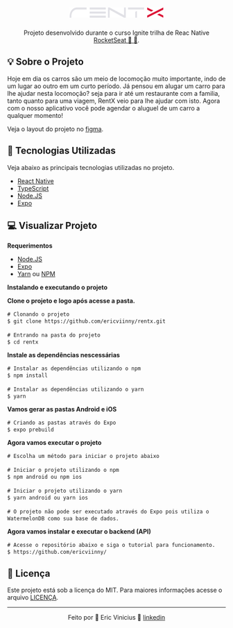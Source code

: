 <h1 align="center"><img alt="RentX" title="RentX" src="https://github.com/ericviinny/rentx/blob/main/src/assets/logo.svg" style="max-width:100%;"></h1>
<p align="center">Projeto desenvolvido durante o curso Ignite trilha de Reac Native <a href="https://rocketseat">RocketSeat 🚀 💜</a>.</p>

<h2><b>💡 Sobre o Projeto</b></h2>
<p>Hoje em dia os carros são um meio de locomoção muito importante, indo de um lugar ao outro em um curto período. Já pensou em alugar um carro para lhe ajudar nesta locomoção? seja para ir até um restaurante com a familia, tanto quanto para uma viagem, RentX veio para lhe ajudar com isto. Agora com o nosso aplicativo você pode agendar o aluguel de um carro a qualquer momento!</p>

<p>Veja o layout do projeto no <a href="https://www.figma.com/file/yaKqeidZXnJa2naeIx2Xf7/RentX-Ignite---Offline-First?node-id=0%3A1" target="__blank">figma</a>.</p>

<h2><b>🚧 Tecnologias Utilizadas</b></h2>
<p>Veja abaixo as principais tecnologias utilizadas no projeto.</p>

<ul>
  <li><a href="https://reactnative.dev/">React Native</a></li>
  <li><a href="https://www.typescriptlang.org/">TypeScript</a></li>
  <li><a href="https://nodejs.org/en/">Node.JS</a></li>
  <li><a href="https://expo.io/">Expo</a></li>
</ul>

<h2><b>💻 Visualizar Projeto</b></h2>
<p><b>Requerimentos</b></p>
<ul>
  <li><a href="https://nodejs.org/en/">Node.JS</a></li>
  <li><a href="https://expo.io/">Expo</a></li>
  <li><a href="https://yarnpkg.com/">Yarn</a> ou <a href="https://www.npmjs.com/">NPM</a></li>
</ul>
<p><b>Instalando e executando o projeto</b></p>

<p><b>Clone o projeto e logo após acesse a pasta.</b></p>

```
# Clonando o projeto
$ git clone https://github.com/ericviinny/rentx.git

# Entrando na pasta do projeto
$ cd rentx
```

<p><b>Instale as dependências nescessárias</b></p>

```
# Instalar as dependências utilizando o npm
$ npm install

# Instalar as dependências utilizando o yarn
$ yarn
```


<p><b>Vamos gerar as pastas Android e iOS</b></p>

```
# Criando as pastas através do Expo
$ expo prebuild
```

<p><b>Agora vamos executar o projeto</b></p>

```
# Escolha um método para iniciar o projeto abaixo

# Iniciar o projeto utilizando o npm
$ npm android ou npm ios

# Iniciar o projeto utilizando o yarn
$ yarn android ou yarn ios

# O projeto não pode ser executado através do Expo pois utiliza o WatermelonDB como sua base de dados.
```

<p><b>Agora vamos instalar e executar o backend (API)</b></p>

```
# Acesse o repositório abaixo e siga o tutorial para funcionamento.
$ https://github.com/ericviinny/
```

<h2><b>📝 Licença</b></h2>

Este projeto está sob a licença do MIT. Para maiores informações acesse o arquivo <a href="https://github.com/ericviinny/ericviinny/blob/main/LICENSE">LICENÇA</a>.
<hr>
<p align="center">Feito por 💜  Eric Vinicius 👋 <a href="https://www.linkedin.com/in/ericviinny/" target="__blank">linkedin</a></p>
